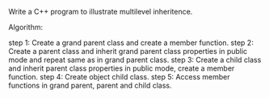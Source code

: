 Write a C++ program to illustrate multilevel inheritence.

Algorithm:

step 1: Create a grand parent class and create a member function.
step 2: Create a parent class and inherit grand parent class properties in public mode and repeat same as in grand parent class.
step 3: Create a child class and inherit parent class properties in public mode, create a member function.
step 4: Create object child class.
step 5: Access member functions in grand parent, parent and child class.
